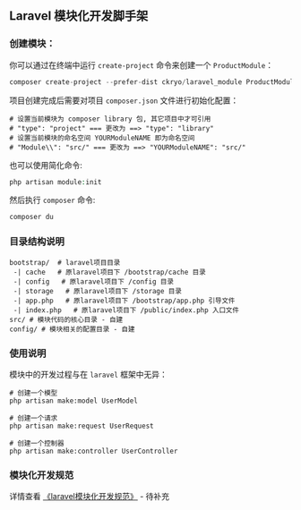
## Laravel 模块化开发脚手架

### 创建模块：
你可以通过在终端中运行 `create-project` 命令来创建一个 `ProductModule`：
```php
composer create-project --prefer-dist ckryo/laravel_module ProductModule
```
项目创建完成后需要对项目 `composer.json` 文件进行初始化配置：
```text
# 设置当前模块为 composer library 包, 其它项目中才可引用
# "type": "project" === 更改为 ==> "type": "library"
# 设置当前模块的命名空间 YOURModuleNAME 即为命名空间
# "Module\\": "src/" === 更改为 ==> "YOURModuleNAME": "src/"
```
也可以使用简化命令:
```php
php artisan module:init
```
然后执行 `composer` 命令:
```php
composer du
```

### 目录结构说明
```
bootstrap/  # laravel项目目录
 -| cache   # 原laravel项目下 /bootstrap/cache 目录
 -| config   # 原laravel项目下 /config 目录
 -| storage   # 原laravel项目下 /storage 目录
 -| app.php   # 原laravel项目下 /bootstrap/app.php 引导文件
 -| index.php   # 原laravel项目下 /public/index.php 入口文件
src/ # 模块代码的核心目录 - 自建
config/ # 模块相关的配置目录 - 自建
```

### 使用说明
模块中的开发过程与在 `laravel` 框架中无异：
```
# 创建一个模型
php artisan make:model UserModel

# 创建一个请求
php artisan make:request UserRequest

# 创建一个控制器
php artisan make:controller UserController
```

### 模块化开发规范
详情查看 [《laravel模块化开发规范》](/) - 待补充
